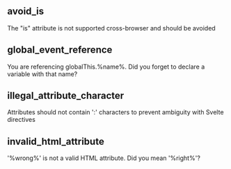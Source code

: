 ## avoid_is

The "is" attribute is not supported cross-browser and should be avoided

## global_event_reference

You are referencing globalThis.%name%. Did you forget to declare a variable with that name?

## illegal_attribute_character

Attributes should not contain ':' characters to prevent ambiguity with Svelte directives

## invalid_html_attribute

'%wrong%' is not a valid HTML attribute. Did you mean '%right%'?
